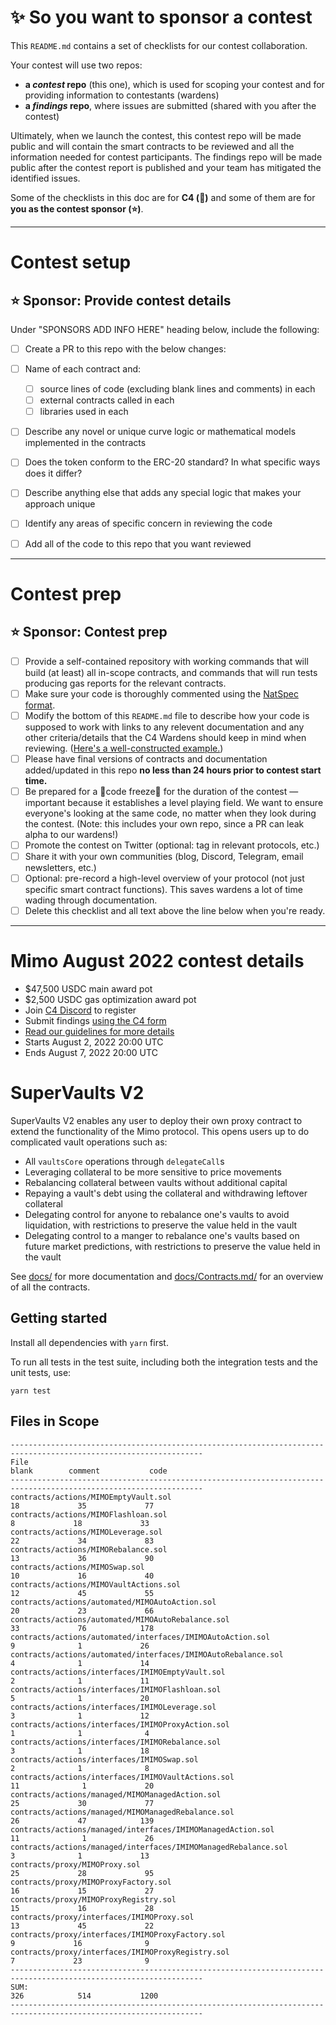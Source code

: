 # ✨ So you want to sponsor a contest

This `README.md` contains a set of checklists for our contest collaboration.

Your contest will use two repos: 
- **a _contest_ repo** (this one), which is used for scoping your contest and for providing information to contestants (wardens)
- **a _findings_ repo**, where issues are submitted (shared with you after the contest) 

Ultimately, when we launch the contest, this contest repo will be made public and will contain the smart contracts to be reviewed and all the information needed for contest participants. The findings repo will be made public after the contest report is published and your team has mitigated the identified issues.

Some of the checklists in this doc are for **C4 (🐺)** and some of them are for **you as the contest sponsor (⭐️)**.

---

# Contest setup

## ⭐️ Sponsor: Provide contest details

Under "SPONSORS ADD INFO HERE" heading below, include the following:

- [ ] Create a PR to this repo with the below changes:
- [ ] Name of each contract and:
  - [ ] source lines of code (excluding blank lines and comments) in each
  - [ ] external contracts called in each
  - [ ] libraries used in each
- [ ] Describe any novel or unique curve logic or mathematical models implemented in the contracts
- [ ] Does the token conform to the ERC-20 standard? In what specific ways does it differ?
- [ ] Describe anything else that adds any special logic that makes your approach unique
- [ ] Identify any areas of specific concern in reviewing the code
- [ ] Add all of the code to this repo that you want reviewed


---

# Contest prep

## ⭐️ Sponsor: Contest prep
- [ ] Provide a self-contained repository with working commands that will build (at least) all in-scope contracts, and commands that will run tests producing gas reports for the relevant contracts.
- [ ] Make sure your code is thoroughly commented using the [NatSpec format](https://docs.soliditylang.org/en/v0.5.10/natspec-format.html#natspec-format).
- [ ] Modify the bottom of this `README.md` file to describe how your code is supposed to work with links to any relevent documentation and any other criteria/details that the C4 Wardens should keep in mind when reviewing. ([Here's a well-constructed example.](https://github.com/code-423n4/2021-06-gro/blob/main/README.md))
- [ ] Please have final versions of contracts and documentation added/updated in this repo **no less than 24 hours prior to contest start time.**
- [ ] Be prepared for a 🚨code freeze🚨 for the duration of the contest — important because it establishes a level playing field. We want to ensure everyone's looking at the same code, no matter when they look during the contest. (Note: this includes your own repo, since a PR can leak alpha to our wardens!)
- [ ] Promote the contest on Twitter (optional: tag in relevant protocols, etc.)
- [ ] Share it with your own communities (blog, Discord, Telegram, email newsletters, etc.)
- [ ] Optional: pre-record a high-level overview of your protocol (not just specific smart contract functions). This saves wardens a lot of time wading through documentation.
- [ ] Delete this checklist and all text above the line below when you're ready.

---

# Mimo August 2022 contest details
- $47,500 USDC main award pot
- $2,500 USDC gas optimization award pot
- Join [C4 Discord](https://discord.gg/code4rena) to register
- Submit findings [using the C4 form](https://code4rena.com/contests/2022-08-mimo-contest/submit)
- [Read our guidelines for more details](https://docs.code4rena.com/roles/wardens)
- Starts August 2, 2022 20:00 UTC
- Ends August 7, 2022 20:00 UTC

# SuperVaults V2
SuperVaults V2 enables any user to deploy their own proxy contract to extend the functionality of the Mimo protocol. This opens users up to do complicated vault operations such as:
- All `vaultsCore` operations through `delegateCall`s
- Leveraging collateral to be more sensitive to price movements
- Rebalancing collateral between vaults without additional capital 
- Repaying a vault's debt using the collateral and withdrawing leftover collateral  
- Delegating control for anyone to rebalance one's vaults to avoid liquidation, with restrictions to preserve the value held in the vault
- Delegating control to a manger to rebalance one's vaults based on future market predictions, with restrictions to preserve the value held in the vault

See [docs/](docs/) for more documentation and [docs/Contracts.md/](docs/Contracts.md) for an overview of all the contracts.

## Getting started

Install all dependencies with `yarn` first.

To run all tests in the test suite, including both the integration tests and the unit tests, use:

```
yarn test
```

## Files in Scope

```
-----------------------------------------------------------------------------------------------------------------
File                                                                          blank        comment           code
-----------------------------------------------------------------------------------------------------------------
contracts/actions/MIMOEmptyVault.sol                                             18             35             77
contracts/actions/MIMOFlashloan.sol                                               8             18             33
contracts/actions/MIMOLeverage.sol                                               22             34             83
contracts/actions/MIMORebalance.sol                                              13             36             90
contracts/actions/MIMOSwap.sol                                                   10             16             40
contracts/actions/MIMOVaultActions.sol                                           12             45             55
contracts/actions/automated/MIMOAutoAction.sol                                   20             23             66
contracts/actions/automated/MIMOAutoRebalance.sol                                33             76            178
contracts/actions/automated/interfaces/IMIMOAutoAction.sol                        9              1             26
contracts/actions/automated/interfaces/IMIMOAutoRebalance.sol                     4              1             14
contracts/actions/interfaces/IMIMOEmptyVault.sol                                  2              1             11
contracts/actions/interfaces/IMIMOFlashloan.sol                                   5              1             20
contracts/actions/interfaces/IMIMOLeverage.sol                                    3              1             12
contracts/actions/interfaces/IMIMOProxyAction.sol                                 1              1              4
contracts/actions/interfaces/IMIMORebalance.sol                                   3              1             18
contracts/actions/interfaces/IMIMOSwap.sol                                        2              1              8
contracts/actions/interfaces/IMIMOVaultActions.sol                               11              1             20
contracts/actions/managed/MIMOManagedAction.sol                                  25             30             77
contracts/actions/managed/MIMOManagedRebalance.sol                               26             47            139
contracts/actions/managed/interfaces/IMIMOManagedAction.sol                      11              1             26
contracts/actions/managed/interfaces/IMIMOManagedRebalance.sol                    3              1             13
contracts/proxy/MIMOProxy.sol                                                    25             28             95
contracts/proxy/MIMOProxyFactory.sol                                             16             15             27
contracts/proxy/MIMOProxyRegistry.sol                                            15             16             28
contracts/proxy/interfaces/IMIMOProxy.sol                                        13             45             22
contracts/proxy/interfaces/IMIMOProxyFactory.sol                                  9             16              9
contracts/proxy/interfaces/IMIMOProxyRegistry.sol                                 7             23              9
-----------------------------------------------------------------------------------------------------------------
SUM:                                                                            326            514           1200
-----------------------------------------------------------------------------------------------------------------
```